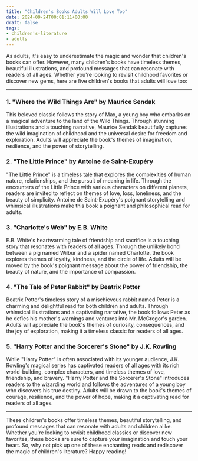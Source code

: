 ```yaml
---
title: "Children's Books Adults Will Love Too"
date: 2024-09-24T00:01:11+00:00
draft: false
tags: 
- children's-literature
- adults
---
```


As adults, it's easy to underestimate the magic and wonder that children's books can offer. However, many children's books have timeless themes, beautiful illustrations, and profound messages that can resonate with readers of all ages. Whether you're looking to revisit childhood favorites or discover new gems, here are five children's books that adults will love too:

---

### 1. "Where the Wild Things Are" by Maurice Sendak

This beloved classic follows the story of Max, a young boy who embarks on a magical adventure to the land of the Wild Things. Through stunning illustrations and a touching narrative, Maurice Sendak beautifully captures the wild imagination of childhood and the universal desire for freedom and exploration. Adults will appreciate the book's themes of imagination, resilience, and the power of storytelling.

### 2. "The Little Prince" by Antoine de Saint-Exupéry

"The Little Prince" is a timeless tale that explores the complexities of human nature, relationships, and the pursuit of meaning in life. Through the encounters of the Little Prince with various characters on different planets, readers are invited to reflect on themes of love, loss, loneliness, and the beauty of simplicity. Antoine de Saint-Exupéry's poignant storytelling and whimsical illustrations make this book a poignant and philosophical read for adults.

### 3. "Charlotte's Web" by E.B. White

E.B. White's heartwarming tale of friendship and sacrifice is a touching story that resonates with readers of all ages. Through the unlikely bond between a pig named Wilbur and a spider named Charlotte, the book explores themes of loyalty, kindness, and the circle of life. Adults will be moved by the book's poignant message about the power of friendship, the beauty of nature, and the importance of compassion.

### 4. "The Tale of Peter Rabbit" by Beatrix Potter

Beatrix Potter's timeless story of a mischievous rabbit named Peter is a charming and delightful read for both children and adults. Through whimsical illustrations and a captivating narrative, the book follows Peter as he defies his mother's warnings and ventures into Mr. McGregor's garden. Adults will appreciate the book's themes of curiosity, consequences, and the joy of exploration, making it a timeless classic for readers of all ages.

### 5. "Harry Potter and the Sorcerer's Stone" by J.K. Rowling

While "Harry Potter" is often associated with its younger audience, J.K. Rowling's magical series has captivated readers of all ages with its rich world-building, complex characters, and timeless themes of love, friendship, and bravery. "Harry Potter and the Sorcerer's Stone" introduces readers to the wizarding world and follows the adventures of a young boy who discovers his true destiny. Adults will be drawn to the book's themes of courage, resilience, and the power of hope, making it a captivating read for readers of all ages.

---

These children's books offer timeless themes, beautiful storytelling, and profound messages that can resonate with adults and children alike. Whether you're looking to revisit childhood classics or discover new favorites, these books are sure to capture your imagination and touch your heart. So, why not pick up one of these enchanting reads and rediscover the magic of children's literature? Happy reading!
